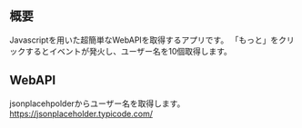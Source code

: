 ## 概要
Javascriptを用いた超簡単なWebAPIを取得するアプリです。
「もっと」をクリックするとイベントが発火し、ユーザー名を10個取得します。

## WebAPI
jsonplacehpolderからユーザー名を取得します。
https://jsonplaceholder.typicode.com/
